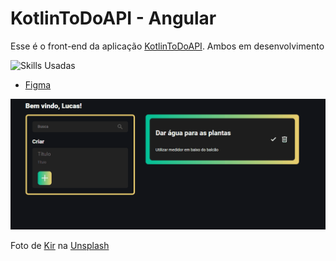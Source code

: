 # KotlinToDoAPI - Angular

Esse é o front-end da aplicação [KotlinToDoAPI](https://github.com/LucasWithBoots/KotlinToDoAPI). Ambos em desenvolvimento

![Skills Usadas](https://skillicons.dev/icons?i=angular,typescript,sass)

- [Figma](https://www.figma.com/design/dmNqeFET8lgPvVSKdWIujC/KotlinToDoAPI?node-id=0-1&t=RTkzn9vdrxAFF7R6-1)

![gif do projeto](./src/assets/animacao_funcionando.gif)

Foto de <a href="https://unsplash.com/pt-br/@kirrender?utm_content=creditCopyText&utm_medium=referral&utm_source=unsplash">Kir</a> na <a href="https://unsplash.com/pt-br/fotografias/uma-foto-em-preto-e-branco-de-algumas-rochas-ufod2uFjkTI?utm_content=creditCopyText&utm_medium=referral&utm_source=unsplash">Unsplash</a>
  
